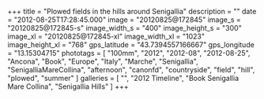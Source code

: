 +++
title = "Plowed fields in the hills around Senigallia"
description = ""
date = "2012-08-25T17:28:45.000"
image = "20120825@172845"
image_s = "20120825@172845-s"
image_width_s = "400"
image_height_s = "300"
image_xl = "20120825@172845-xl"
image_width_xl = "1023"
image_height_xl = "768"
gps_latitude = "43.7394557166667"
gps_longitude = "13.15304715"
phototags = [ "100mm", "2012", "2012-08", "2012-08-25", "Ancona", "Book", "Europe", "Italy", "Marche", "Senigallia", "SenigalliaMareCollina", "afternoon", "canonfd", "countryside", "field", "hill", "plowed", "summer" ]
galleries = [ "", "2012 Timeline", "Book Senigallia Mare Collina", "Senigallia Hills" ]
+++
